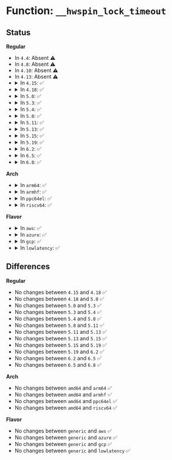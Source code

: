# Function: <code>__hwspin_lock_timeout</code>

## Status
<b>Regular</b>
<ul>
<li>
In <code>4.4</code>: Absent ⚠️
</li>
<li>
In <code>4.8</code>: Absent ⚠️
</li>
<li>
In <code>4.10</code>: Absent ⚠️
</li>
<li>
In <code>4.13</code>: Absent ⚠️
</li>
<li>
<details>
<summary>In <code>4.15</code>: ✅</summary>

```c
int __hwspin_lock_timeout(struct hwspinlock *hwlock, unsigned int to, int mode, long unsigned int *flags);
```

**Collision:** Unique Global

**Inline:** No

**Transformation:** False

**Instances:**

```
In drivers/hwspinlock/hwspinlock_core.c (ffffffff81811cc0)
Location: drivers/hwspinlock/hwspinlock_core.c:178
Inline: False
```
**Symbols:**

```
ffffffff81811cc0-ffffffff81811d3c: __hwspin_lock_timeout (STB_GLOBAL)
```
</details>
</li>
<li>
<details>
<summary>In <code>4.18</code>: ✅</summary>

```c
int __hwspin_lock_timeout(struct hwspinlock *hwlock, unsigned int to, int mode, long unsigned int *flags);
```

**Collision:** Unique Global

**Inline:** No

**Transformation:** False

**Instances:**

```
In drivers/hwspinlock/hwspinlock_core.c (ffffffff8185bab0)
Location: drivers/hwspinlock/hwspinlock_core.c:197
Inline: False
Direct callers:
  - drivers/base/regmap/regmap.c:regmap_lock_hwlock_irqsave
  - drivers/base/regmap/regmap.c:regmap_lock_hwlock_irq
  - drivers/base/regmap/regmap.c:regmap_lock_hwlock
```
**Symbols:**

```
ffffffff8185bab0-ffffffff8185bb2c: __hwspin_lock_timeout (STB_GLOBAL)
```
</details>
</li>
<li>
<details>
<summary>In <code>5.0</code>: ✅</summary>

```c
int __hwspin_lock_timeout(struct hwspinlock *hwlock, unsigned int to, int mode, long unsigned int *flags);
```

**Collision:** Unique Global

**Inline:** No

**Transformation:** False

**Instances:**

```
In drivers/hwspinlock/hwspinlock_core.c (ffffffff8187b1d0)
Location: drivers/hwspinlock/hwspinlock_core.c:197
Inline: False
Direct callers:
  - drivers/base/regmap/regmap.c:regmap_lock_hwlock_irqsave
  - drivers/base/regmap/regmap.c:regmap_lock_hwlock_irq
  - drivers/base/regmap/regmap.c:regmap_lock_hwlock
```
**Symbols:**

```
ffffffff8187b1d0-ffffffff8187b24c: __hwspin_lock_timeout (STB_GLOBAL)
```
</details>
</li>
<li>
<details>
<summary>In <code>5.3</code>: ✅</summary>

```c
int __hwspin_lock_timeout(struct hwspinlock *hwlock, unsigned int to, int mode, long unsigned int *flags);
```

**Collision:** Unique Global

**Inline:** No

**Transformation:** False

**Instances:**

```
In drivers/hwspinlock/hwspinlock_core.c (ffffffff818c0790)
Location: drivers/hwspinlock/hwspinlock_core.c:206
Inline: False
Direct callers:
  - drivers/base/regmap/regmap.c:regmap_lock_hwlock_irqsave
  - drivers/base/regmap/regmap.c:regmap_lock_hwlock_irq
  - drivers/base/regmap/regmap.c:regmap_lock_hwlock
```
**Symbols:**

```
ffffffff818c0790-ffffffff818c083a: __hwspin_lock_timeout (STB_GLOBAL)
```
</details>
</li>
<li>
<details>
<summary>In <code>5.4</code>: ✅</summary>

```c
int __hwspin_lock_timeout(struct hwspinlock *hwlock, unsigned int to, int mode, long unsigned int *flags);
```

**Collision:** Unique Global

**Inline:** No

**Transformation:** False

**Instances:**

```
In drivers/hwspinlock/hwspinlock_core.c (ffffffff818f3290)
Location: drivers/hwspinlock/hwspinlock_core.c:206
Inline: False
Direct callers:
  - drivers/base/regmap/regmap.c:regmap_lock_hwlock_irqsave
  - drivers/base/regmap/regmap.c:regmap_lock_hwlock_irq
  - drivers/base/regmap/regmap.c:regmap_lock_hwlock
```
**Symbols:**

```
ffffffff818f3290-ffffffff818f333a: __hwspin_lock_timeout (STB_GLOBAL)
```
</details>
</li>
<li>
<details>
<summary>In <code>5.8</code>: ✅</summary>

```c
int __hwspin_lock_timeout(struct hwspinlock *hwlock, unsigned int to, int mode, long unsigned int *flags);
```

**Collision:** Unique Global

**Inline:** No

**Transformation:** False

**Instances:**

```
In drivers/hwspinlock/hwspinlock_core.c (ffffffff819c8c80)
Location: drivers/hwspinlock/hwspinlock_core.c:206
Inline: False
Direct callers:
  - drivers/base/regmap/regmap.c:regmap_lock_hwlock_irqsave
  - drivers/base/regmap/regmap.c:regmap_lock_hwlock_irq
  - drivers/base/regmap/regmap.c:regmap_lock_hwlock
```
**Symbols:**

```
ffffffff819c8c80-ffffffff819c8d2a: __hwspin_lock_timeout (STB_GLOBAL)
```
</details>
</li>
<li>
<details>
<summary>In <code>5.11</code>: ✅</summary>

```c
int __hwspin_lock_timeout(struct hwspinlock *hwlock, unsigned int to, int mode, long unsigned int *flags);
```

**Collision:** Unique Global

**Inline:** No

**Transformation:** False

**Instances:**

```
In drivers/hwspinlock/hwspinlock_core.c (ffffffff819c89d0)
Location: drivers/hwspinlock/hwspinlock_core.c:206
Inline: False
Direct callers:
  - drivers/base/regmap/regmap.c:regmap_lock_hwlock_irqsave
  - drivers/base/regmap/regmap.c:regmap_lock_hwlock_irq
  - drivers/base/regmap/regmap.c:regmap_lock_hwlock
```
**Symbols:**

```
ffffffff819c89d0-ffffffff819c8a7a: __hwspin_lock_timeout (STB_GLOBAL)
```
</details>
</li>
<li>
<details>
<summary>In <code>5.13</code>: ✅</summary>

```c
int __hwspin_lock_timeout(struct hwspinlock *hwlock, unsigned int to, int mode, long unsigned int *flags);
```

**Collision:** Unique Global

**Inline:** No

**Transformation:** False

**Instances:**

```
In drivers/hwspinlock/hwspinlock_core.c (ffffffff819ad920)
Location: drivers/hwspinlock/hwspinlock_core.c:206
Inline: False
Direct callers:
  - drivers/base/regmap/regmap.c:regmap_lock_hwlock_irqsave
  - drivers/base/regmap/regmap.c:regmap_lock_hwlock_irq
  - drivers/base/regmap/regmap.c:regmap_lock_hwlock
```
**Symbols:**

```
ffffffff819ad920-ffffffff819ad9ca: __hwspin_lock_timeout (STB_GLOBAL)
```
</details>
</li>
<li>
<details>
<summary>In <code>5.15</code>: ✅</summary>

```c
int __hwspin_lock_timeout(struct hwspinlock *hwlock, unsigned int to, int mode, long unsigned int *flags);
```

**Collision:** Unique Global

**Inline:** No

**Transformation:** False

**Instances:**

```
In drivers/hwspinlock/hwspinlock_core.c (ffffffff81a5be80)
Location: drivers/hwspinlock/hwspinlock_core.c:206
Inline: False
Direct callers:
  - drivers/base/regmap/regmap.c:regmap_lock_hwlock_irqsave
  - drivers/base/regmap/regmap.c:regmap_lock_hwlock_irq
  - drivers/base/regmap/regmap.c:regmap_lock_hwlock
```
**Symbols:**

```
ffffffff81a5be80-ffffffff81a5bf2a: __hwspin_lock_timeout (STB_GLOBAL)
```
</details>
</li>
<li>
<details>
<summary>In <code>5.19</code>: ✅</summary>

```c
int __hwspin_lock_timeout(struct hwspinlock *hwlock, unsigned int to, int mode, long unsigned int *flags);
```

**Collision:** Unique Global

**Inline:** No

**Transformation:** False

**Instances:**

```
In drivers/hwspinlock/hwspinlock_core.c (ffffffff81bcb590)
Location: drivers/hwspinlock/hwspinlock_core.c:206
Inline: False
Direct callers:
  - drivers/base/regmap/regmap.c:regmap_lock_hwlock_irqsave
  - drivers/base/regmap/regmap.c:regmap_lock_hwlock_irq
  - drivers/base/regmap/regmap.c:regmap_lock_hwlock
```
**Symbols:**

```
ffffffff81bcb590-ffffffff81bcb64c: __hwspin_lock_timeout (STB_GLOBAL)
```
</details>
</li>
<li>
<details>
<summary>In <code>6.2</code>: ✅</summary>

```c
int __hwspin_lock_timeout(struct hwspinlock *hwlock, unsigned int to, int mode, long unsigned int *flags);
```

**Collision:** Unique Global

**Inline:** No

**Transformation:** False

**Instances:**

```
In drivers/hwspinlock/hwspinlock_core.c (ffffffff81d74e10)
Location: drivers/hwspinlock/hwspinlock_core.c:206
Inline: False
Direct callers:
  - drivers/base/regmap/regmap.c:regmap_lock_hwlock_irqsave
  - drivers/base/regmap/regmap.c:regmap_lock_hwlock_irq
  - drivers/base/regmap/regmap.c:regmap_lock_hwlock
```
**Symbols:**

```
ffffffff81d74e10-ffffffff81d74ecc: __hwspin_lock_timeout (STB_GLOBAL)
```
</details>
</li>
<li>
<details>
<summary>In <code>6.5</code>: ✅</summary>

```c
int __hwspin_lock_timeout(struct hwspinlock *hwlock, unsigned int to, int mode, long unsigned int *flags);
```

**Collision:** Unique Global

**Inline:** No

**Transformation:** False

**Instances:**

```
In drivers/hwspinlock/hwspinlock_core.c (ffffffff81de2d50)
Location: drivers/hwspinlock/hwspinlock_core.c:206
Inline: False
Direct callers:
  - drivers/base/regmap/regmap.c:regmap_lock_hwlock_irqsave
  - drivers/base/regmap/regmap.c:regmap_lock_hwlock_irq
  - drivers/base/regmap/regmap.c:regmap_lock_hwlock
```
**Symbols:**

```
ffffffff81de2d50-ffffffff81de2e0c: __hwspin_lock_timeout (STB_GLOBAL)
```
</details>
</li>
<li>
<details>
<summary>In <code>6.8</code>: ✅</summary>

```c
int __hwspin_lock_timeout(struct hwspinlock *hwlock, unsigned int to, int mode, long unsigned int *flags);
```

**Collision:** Unique Global

**Inline:** No

**Transformation:** False

**Instances:**

```
In drivers/hwspinlock/hwspinlock_core.c (ffffffff81e98e40)
Location: drivers/hwspinlock/hwspinlock_core.c:209
Inline: False
Direct callers:
  - drivers/base/regmap/regmap.c:regmap_lock_hwlock_irqsave
  - drivers/base/regmap/regmap.c:regmap_lock_hwlock_irq
  - drivers/base/regmap/regmap.c:regmap_lock_hwlock
```
**Symbols:**

```
ffffffff81e98e40-ffffffff81e98efc: __hwspin_lock_timeout (STB_GLOBAL)
```
</details>
</li>
</ul>
<b>Arch</b>
<ul>
<li>
<details>
<summary>In <code>arm64</code>: ✅</summary>

```c
int __hwspin_lock_timeout(struct hwspinlock *hwlock, unsigned int to, int mode, long unsigned int *flags);
```

**Collision:** Unique Global

**Inline:** No

**Transformation:** False

**Instances:**

```
In drivers/hwspinlock/hwspinlock_core.c (ffff800010b7f048)
Location: drivers/hwspinlock/hwspinlock_core.c:206
Inline: False
Direct callers:
  - drivers/base/regmap/regmap.c:regmap_lock_hwlock_irqsave
  - drivers/base/regmap/regmap.c:regmap_lock_hwlock_irq
  - drivers/base/regmap/regmap.c:regmap_lock_hwlock
```
**Symbols:**

```
ffff800010b7f048-ffff800010b7f144: __hwspin_lock_timeout (STB_GLOBAL)
```
</details>
</li>
<li>
<details>
<summary>In <code>armhf</code>: ✅</summary>

```c
int __hwspin_lock_timeout(struct hwspinlock *hwlock, unsigned int to, int mode, long unsigned int *flags);
```

**Collision:** Unique Global

**Inline:** No

**Transformation:** False

**Instances:**

```
In drivers/hwspinlock/hwspinlock_core.c (c0c61c50)
Location: drivers/hwspinlock/hwspinlock_core.c:206
Inline: False
Direct callers:
  - drivers/base/regmap/regmap.c:regmap_lock_hwlock_irqsave
  - drivers/base/regmap/regmap.c:regmap_lock_hwlock_irq
  - drivers/base/regmap/regmap.c:regmap_lock_hwlock
```
**Symbols:**

```
c0c61c50-c0c61d30: __hwspin_lock_timeout (STB_GLOBAL)
```
</details>
</li>
<li>
<details>
<summary>In <code>ppc64el</code>: ✅</summary>

```c
int __hwspin_lock_timeout(struct hwspinlock *hwlock, unsigned int to, int mode, long unsigned int *flags);
```

**Collision:** Unique Global

**Inline:** No

**Transformation:** False

**Instances:**

```
In drivers/hwspinlock/hwspinlock_core.c (c000000000c59ff0)
Location: drivers/hwspinlock/hwspinlock_core.c:206
Inline: False
Direct callers:
  - drivers/base/regmap/regmap.c:regmap_lock_hwlock_irqsave
  - drivers/base/regmap/regmap.c:regmap_lock_hwlock_irq
  - drivers/base/regmap/regmap.c:regmap_lock_hwlock
```
**Symbols:**

```
c000000000c59ff0-c000000000c5a160: __hwspin_lock_timeout (STB_GLOBAL)
```
</details>
</li>
<li>
<details>
<summary>In <code>riscv64</code>: ✅</summary>

```c
int __hwspin_lock_timeout(struct hwspinlock *hwlock, unsigned int to, int mode, long unsigned int *flags);
```

**Collision:** Unique Global

**Inline:** No

**Transformation:** False

**Instances:**

```
In drivers/hwspinlock/hwspinlock_core.c (ffffffe00072d3ca)
Location: drivers/hwspinlock/hwspinlock_core.c:206
Inline: False
Direct callers:
  - drivers/base/regmap/regmap.c:regmap_lock_hwlock_irqsave
  - drivers/base/regmap/regmap.c:regmap_lock_hwlock_irq
  - drivers/base/regmap/regmap.c:regmap_lock_hwlock
```
**Symbols:**

```
ffffffe00072d3ca-ffffffe00072d498: __hwspin_lock_timeout (STB_GLOBAL)
```
</details>
</li>
</ul>
<b>Flavor</b>
<ul>
<li>
<details>
<summary>In <code>aws</code>: ✅</summary>

```c
int __hwspin_lock_timeout(struct hwspinlock *hwlock, unsigned int to, int mode, long unsigned int *flags);
```

**Collision:** Unique Global

**Inline:** No

**Transformation:** False

**Instances:**

```
In drivers/hwspinlock/hwspinlock_core.c (ffffffff818945c0)
Location: drivers/hwspinlock/hwspinlock_core.c:206
Inline: False
Direct callers:
  - drivers/base/regmap/regmap.c:regmap_lock_hwlock_irqsave
  - drivers/base/regmap/regmap.c:regmap_lock_hwlock_irq
  - drivers/base/regmap/regmap.c:regmap_lock_hwlock
```
**Symbols:**

```
ffffffff818945c0-ffffffff8189466a: __hwspin_lock_timeout (STB_GLOBAL)
```
</details>
</li>
<li>
<details>
<summary>In <code>azure</code>: ✅</summary>

```c
int __hwspin_lock_timeout(struct hwspinlock *hwlock, unsigned int to, int mode, long unsigned int *flags);
```

**Collision:** Unique Global

**Inline:** No

**Transformation:** False

**Instances:**

```
In drivers/hwspinlock/hwspinlock_core.c (ffffffff8184c3b0)
Location: drivers/hwspinlock/hwspinlock_core.c:206
Inline: False
Direct callers:
  - drivers/base/regmap/regmap.c:regmap_lock_hwlock_irqsave
  - drivers/base/regmap/regmap.c:regmap_lock_hwlock_irq
  - drivers/base/regmap/regmap.c:regmap_lock_hwlock
```
**Symbols:**

```
ffffffff8184c3b0-ffffffff8184c45a: __hwspin_lock_timeout (STB_GLOBAL)
```
</details>
</li>
<li>
<details>
<summary>In <code>gcp</code>: ✅</summary>

```c
int __hwspin_lock_timeout(struct hwspinlock *hwlock, unsigned int to, int mode, long unsigned int *flags);
```

**Collision:** Unique Global

**Inline:** No

**Transformation:** False

**Instances:**

```
In drivers/hwspinlock/hwspinlock_core.c (ffffffff818e80c0)
Location: drivers/hwspinlock/hwspinlock_core.c:206
Inline: False
Direct callers:
  - drivers/base/regmap/regmap.c:regmap_lock_hwlock_irqsave
  - drivers/base/regmap/regmap.c:regmap_lock_hwlock_irq
  - drivers/base/regmap/regmap.c:regmap_lock_hwlock
```
**Symbols:**

```
ffffffff818e80c0-ffffffff818e816a: __hwspin_lock_timeout (STB_GLOBAL)
```
</details>
</li>
<li>
<details>
<summary>In <code>lowlatency</code>: ✅</summary>

```c
int __hwspin_lock_timeout(struct hwspinlock *hwlock, unsigned int to, int mode, long unsigned int *flags);
```

**Collision:** Unique Global

**Inline:** No

**Transformation:** False

**Instances:**

```
In drivers/hwspinlock/hwspinlock_core.c (ffffffff81904dd0)
Location: drivers/hwspinlock/hwspinlock_core.c:206
Inline: False
Direct callers:
  - drivers/base/regmap/regmap.c:regmap_lock_hwlock_irqsave
  - drivers/base/regmap/regmap.c:regmap_lock_hwlock_irq
  - drivers/base/regmap/regmap.c:regmap_lock_hwlock
```
**Symbols:**

```
ffffffff81904dd0-ffffffff81904e7a: __hwspin_lock_timeout (STB_GLOBAL)
```
</details>
</li>
</ul>

## Differences
<b>Regular</b>
<ul>
<li>
No changes between <code>4.15</code> and <code>4.18</code> ✅
</li>
<li>
No changes between <code>4.18</code> and <code>5.0</code> ✅
</li>
<li>
No changes between <code>5.0</code> and <code>5.3</code> ✅
</li>
<li>
No changes between <code>5.3</code> and <code>5.4</code> ✅
</li>
<li>
No changes between <code>5.4</code> and <code>5.8</code> ✅
</li>
<li>
No changes between <code>5.8</code> and <code>5.11</code> ✅
</li>
<li>
No changes between <code>5.11</code> and <code>5.13</code> ✅
</li>
<li>
No changes between <code>5.13</code> and <code>5.15</code> ✅
</li>
<li>
No changes between <code>5.15</code> and <code>5.19</code> ✅
</li>
<li>
No changes between <code>5.19</code> and <code>6.2</code> ✅
</li>
<li>
No changes between <code>6.2</code> and <code>6.5</code> ✅
</li>
<li>
No changes between <code>6.5</code> and <code>6.8</code> ✅
</li>
</ul>
<b>Arch</b>
<ul>
<li>
No changes between <code>amd64</code> and <code>arm64</code> ✅
</li>
<li>
No changes between <code>amd64</code> and <code>armhf</code> ✅
</li>
<li>
No changes between <code>amd64</code> and <code>ppc64el</code> ✅
</li>
<li>
No changes between <code>amd64</code> and <code>riscv64</code> ✅
</li>
</ul>
<b>Flavor</b>
<ul>
<li>
No changes between <code>generic</code> and <code>aws</code> ✅
</li>
<li>
No changes between <code>generic</code> and <code>azure</code> ✅
</li>
<li>
No changes between <code>generic</code> and <code>gcp</code> ✅
</li>
<li>
No changes between <code>generic</code> and <code>lowlatency</code> ✅
</li>
</ul>
